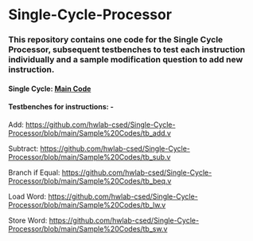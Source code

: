 # Single-Cycle-Processor

### This repository contains one code for the Single Cycle Processor, subsequent testbenches to test each instruction individually and a sample modification question to add new instruction.


#### Single Cycle: [Main Code](https://github.com/hwlab-csed/Single-Cycle-Processor/blob/main/Sample%20Codes/SingleCycleV1.v)

#### Testbenches for instructions: -

Add: https://github.com/hwlab-csed/Single-Cycle-Processor/blob/main/Sample%20Codes/tb_add.v

Subtract: https://github.com/hwlab-csed/Single-Cycle-Processor/blob/main/Sample%20Codes/tb_sub.v

Branch if Equal: https://github.com/hwlab-csed/Single-Cycle-Processor/blob/main/Sample%20Codes/tb_beq.v

Load Word: https://github.com/hwlab-csed/Single-Cycle-Processor/blob/main/Sample%20Codes/tb_lw.v

Store Word: https://github.com/hwlab-csed/Single-Cycle-Processor/blob/main/Sample%20Codes/tb_sw.v

